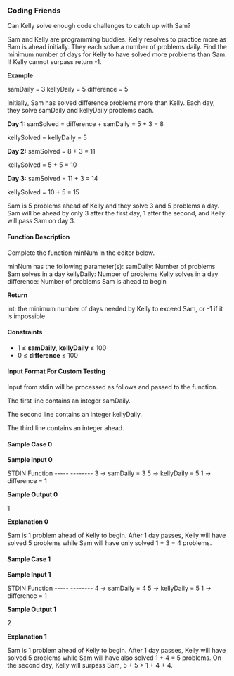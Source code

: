 ### Coding Friends

Can Kelly solve enough code challenges to catch up with Sam?

Sam and Kelly are programming buddies. Kelly resolves to practice more as Sam is ahead initially. They each solve a
number of problems daily. Find the minimum number of days for Kelly to have solved more problems than Sam. If Kelly
cannot surpass return -1.

**Example**

samDaily = 3
kellyDaily = 5
difference = 5

Initially, Sam has solved difference problems more than Kelly. Each day, they solve samDaily and kellyDaily problems
each.

**Day 1:**  samSolved = difference + samDaily = 5 + 3 = 8

kellySolved = kellyDaily = 5

**Day 2:**  samSolved = 8 + 3 = 11

kellySolved = 5 + 5 = 10

**Day 3:**  samSolved = 11 + 3 = 14

kellySolved = 10 + 5 = 15

Sam is 5 problems ahead of Kelly and they solve 3 and 5 problems a day. Sam will be ahead by only 3 after the first day,
1 after the second, and Kelly will pass Sam on day 3.

#### Function Description

Complete the function minNum in the editor below.

minNum has the following parameter(s):
samDaily: Number of problems Sam solves in a day
kellyDaily: Number of problems Kelly solves in a day
difference: Number of problems Sam is ahead to begin

**Return**

int: the minimum number of days needed by Kelly to exceed Sam, or -1 if it is impossible

#### Constraints

- 1 ≤  **samDaily**,  **kellyDaily**  ≤ 100
- 0 ≤  **difference**  ≤ 100

#### Input Format For Custom Testing

Input from stdin will be processed as follows and passed to the function.

The first line contains an integer samDaily.

The second line contains an integer kellyDaily.

The third line contains an integer ahead.

#### Sample Case 0

**Sample Input 0**

STDIN Function ----- -------- 3 → samDaily = 3 5 → kellyDaily = 5 1 → difference = 1

**Sample Output 0**

1

**Explanation 0**

Sam is 1 problem ahead of Kelly to begin. After 1 day passes, Kelly will have solved 5 problems while Sam will have only
solved 1 + 3 = 4 problems.

#### Sample Case 1

**Sample Input 1**

STDIN Function ----- -------- 4 → samDaily = 4 5 → kellyDaily = 5 1 → difference = 1

**Sample Output 1**

2

**Explanation 1**

Sam is 1 problem ahead of Kelly to begin. After 1 day passes, Kelly will have solved 5 problems while Sam will have also
solved 1 + 4 = 5 problems. On the second day, Kelly will surpass Sam, 5 + 5 > 1 + 4 + 4.